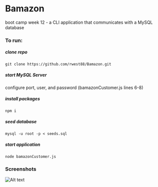 # Bamazon
boot camp week 12 - a CLI application that communicates with a MySQL database

### To run:

##### clone repo
```
git clone https://github.com/rwest88/Bamazon.git
```
##### start MySQL Server
configure port, user, and password (bamazonCustomer.js lines 6-8)
##### install packages
```
npm i
```
##### seed database
```
mysql -u root -p < seeds.sql
```
##### start application
```
node bamazonCustomer.js
```

### Screenshots
![Alt text](relative/path/to/screenshot.png?raw=true "bamazon")